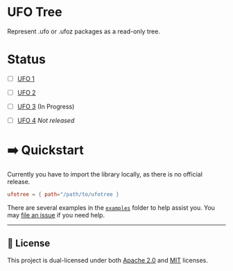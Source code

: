 # UFO Tree
Represent .ufo or .ufoz packages as a read-only tree.

# Status
- [ ] [UFO 1](https://unifiedfontobject.org/versions/ufo1/)
- [ ] [UFO 2](https://unifiedfontobject.org/versions/ufo2/)
- [ ] [UFO 3](https://unifiedfontobject.org/versions/ufo3/) (In Progress)
- [ ] [UFO 4](https://unifiedfontobject.org/versions/ufo4/) *Not released*


# ➡️ Quickstart

Currently you have to import the library locally, as there is no official release.

```toml
ufotree = { path="/path/to/ufotree }
```

There are several examples in the [`examples`](examples) folder to help assist you. You may [file an issue](https://github.com/simbleau/ufo-tree/issues/new) if you need help.

---

## 🔏 License
This project is dual-licensed under both [Apache 2.0](LICENSE-APACHE) and [MIT](LICENSE-MIT) licenses.